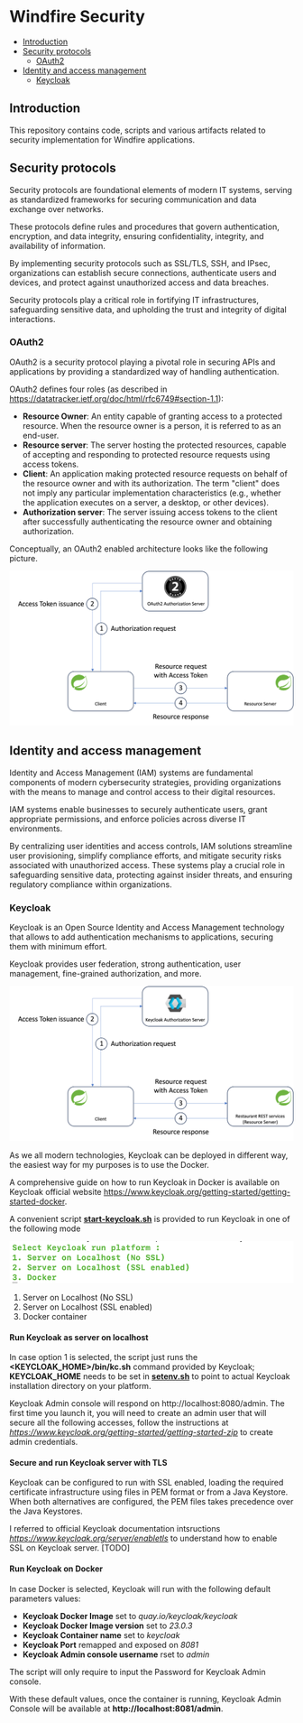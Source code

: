 # Windfire Security
- [Introduction](#introduction)
- [Security protocols](#security-protocols)
    - [OAuth2](#OAuth2)
- [Identity and access management](#identity-and-access-management)
    - [Keycloak](#Keycloak)

## Introduction
This repository contains code, scripts and various artifacts related to security implementation for Windfire applications.

## Security protocols
Security protocols are foundational elements of modern IT systems, serving as standardized frameworks for securing communication and data exchange over networks. 

These protocols define rules and procedures that govern authentication, encryption, and data integrity, ensuring confidentiality, integrity, and availability of information. 

By implementing security protocols such as SSL/TLS, SSH, and IPsec, organizations can establish secure connections, authenticate users and devices, and protect against unauthorized access and data breaches. 

Security protocols play a critical role in fortifying IT infrastructures, safeguarding sensitive data, and upholding the trust and integrity of digital interactions.

### OAuth2
OAuth2 is a security protocol playing a pivotal role in securing APIs and applications by providing a standardized way of handling authentication.

OAuth2 defines four roles (as described in https://datatracker.ietf.org/doc/html/rfc6749#section-1.1):
* **Resource Owner**: An entity capable of granting access to a protected resource. When the resource owner is a person, it is referred to as an end-user.
* **Resource server**: The server hosting the protected resources, capable of accepting and responding to protected resource requests using access tokens.
* **Client**: An application making protected resource requests on behalf of the resource owner and with its authorization. The term "client" does not imply any particular implementation characteristics (e.g., whether the application executes on a server, a desktop, or other devices).
* **Authorization server**: The server issuing access tokens to the client after successfully authenticating the resource owner and obtaining authorization.

Conceptually, an OAuth2 enabled architecture looks like the following picture.

![](img/OAuth2_enabled_architecture.png)

## Identity and access management
Identity and Access Management (IAM) systems are fundamental components of modern cybersecurity strategies, providing organizations with the means to manage and control access to their digital resources. 

IAM systems enable businesses to securely authenticate users, grant appropriate permissions, and enforce policies across diverse IT environments. 

By centralizing user identities and access controls, IAM solutions streamline user provisioning, simplify compliance efforts, and mitigate security risks associated with unauthorized access. These systems play a crucial role in safeguarding sensitive data, protecting against insider threats, and ensuring regulatory compliance within organizations.

### Keycloak
Keycloak is an Open Source Identity and Access Management technology that allows to add authentication mechanisms to applications, securing them with minimum effort.

Keycloak provides user federation, strong authentication, user management, fine-grained authorization, and more.

![](img/Keycloak_NoSSL.png)

As we all modern technologies, Keycloak can be deployed in different way, the easiest way for my purposes is to use the Docker.

A comprehensive guide on how to run Keycloak in Docker is available on Keycloak official website https://www.keycloak.org/getting-started/getting-started-docker.

A convenient script **[start-keycloak.sh](keycloak/start-keycloak.sh)** is provided to run Keycloak in one of the following mode

![](img/Select_how_to_run_keycloak.png)

1. Server on Localhost (No SSL)
2. Server on Localhost (SSL enabled)
3. Docker container

#### Run Keycloak as server on localhost
In case option 1 is selected, the script just runs the **<KEYCLOAK_HOME>/bin/kc.sh** command provided by Keycloak; **KEYCLOAK_HOME** needs to be set in **[setenv.sh](setenv.sh)** to point to actual Keycloak installation directory on your platform.

Keycloak Admin console will respond on http://localhost:8080/admin. The first time you launch it, you will need to create an admin user that will secure all the following accesses, follow the instructions at *https://www.keycloak.org/getting-started/getting-started-zip* to create admin credentials.

#### Secure and run Keycloak server with TLS
Keycloak can be configured to run with SSL enabled, loading the required certificate infrastructure using files in PEM format or from a Java Keystore. When both alternatives are configured, the PEM files takes precedence over the Java Keystores.

I referred to official Keycloak documentation intsructions *https://www.keycloak.org/server/enabletls* to understand how to enable SSL on Keycloak server.
[TODO]



#### Run Keycloak on Docker
In case Docker is selected, Keycloak will run with the following default parameters values:
* **Keycloak Docker Image** set to *quay.io/keycloak/keycloak*
* **Keycloak Docker Image version** set to *23.0.3*
* **Keycloak Container name** set to *keycloak*
* **Keycloak Port** remapped and exposed on *8081*
* **Keycloak Admin console username** rset to *admin*

The script will only require to input the Password for Keycloak Admin console.

With these default values, once the container is running, Keycloak Admin Console will be available at **http://localhost:8081/admin**.

